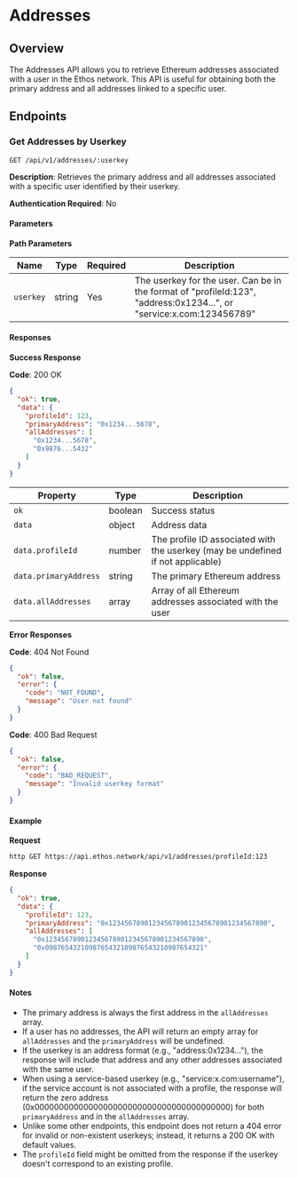 # Addresses

## Overview

The Addresses API allows you to retrieve Ethereum addresses associated with a user in the Ethos network. This API is useful for obtaining both the primary address and all addresses linked to a specific user.

## Endpoints

### Get Addresses by Userkey

```
GET /api/v1/addresses/:userkey
```

**Description**: Retrieves the primary address and all addresses associated with a specific user identified by their userkey.

**Authentication Required**: No

#### Parameters

**Path Parameters**

| Name      | Type   | Required | Description                                                                                                          |
| --------- | ------ | -------- | -------------------------------------------------------------------------------------------------------------------- |
| `userkey` | string | Yes      | The userkey for the user. Can be in the format of "profileId:123", "address:0x1234...", or "service:x.com:123456789" |

#### Responses

**Success Response**

**Code**: 200 OK

```json
{
  "ok": true,
  "data": {
    "profileId": 123,
    "primaryAddress": "0x1234...5678",
    "allAddresses": [
      "0x1234...5678",
      "0x9876...5432"
    ]
  }
}
```

| Property              | Type    | Description                                                                     |
| --------------------- | ------- | ------------------------------------------------------------------------------- |
| `ok`                  | boolean | Success status                                                                  |
| `data`                | object  | Address data                                                                    |
| `data.profileId`      | number  | The profile ID associated with the userkey (may be undefined if not applicable) |
| `data.primaryAddress` | string  | The primary Ethereum address                                                    |
| `data.allAddresses`   | array   | Array of all Ethereum addresses associated with the user                        |

**Error Responses**

**Code**: 404 Not Found

```json
{
  "ok": false,
  "error": {
    "code": "NOT_FOUND",
    "message": "User not found"
  }
}
```

**Code**: 400 Bad Request

```json
{
  "ok": false,
  "error": {
    "code": "BAD_REQUEST",
    "message": "Invalid userkey format"
  }
}
```

#### Example

**Request**

```bash
http GET https://api.ethos.network/api/v1/addresses/profileId:123
```

**Response**

```json
{
  "ok": true,
  "data": {
    "profileId": 123,
    "primaryAddress": "0x1234567890123456789012345678901234567890",
    "allAddresses": [
      "0x1234567890123456789012345678901234567890",
      "0x0987654321098765432109876543210987654321"
    ]
  }
}
```

#### Notes

* The primary address is always the first address in the `allAddresses` array.
* If a user has no addresses, the API will return an empty array for `allAddresses` and the `primaryAddress` will be undefined.
* If the userkey is an address format (e.g., "address:0x1234..."), the response will include that address and any other addresses associated with the same user.
* When using a service-based userkey (e.g., "service:x.com:username"), if the service account is not associated with a profile, the response will return the zero address (0x0000000000000000000000000000000000000000) for both `primaryAddress` and in the `allAddresses` array.
* Unlike some other endpoints, this endpoint does not return a 404 error for invalid or non-existent userkeys; instead, it returns a 200 OK with default values.
* The `profileId` field might be omitted from the response if the userkey doesn't correspond to an existing profile.
